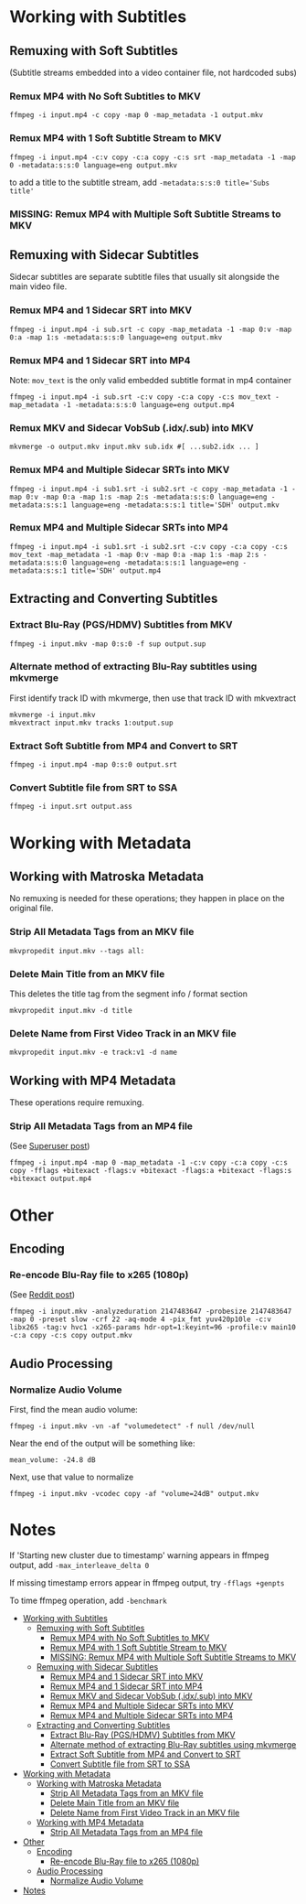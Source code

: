 # Working with Subtitles

## Remuxing with Soft Subtitles
(Subtitle streams embedded into a video container file, not hardcoded subs)

### Remux MP4 with No Soft Subtitles to MKV
```
ffmpeg -i input.mp4 -c copy -map 0 -map_metadata -1 output.mkv
```

### Remux MP4 with 1 Soft Subtitle Stream to MKV
```
ffmpeg -i input.mp4 -c:v copy -c:a copy -c:s srt -map_metadata -1 -map 0 -metadata:s:s:0 language=eng output.mkv
```
to add a title to the subtitle stream, add `-metadata:s:s:0 title='Subs title'`

### MISSING: Remux MP4 with Multiple Soft Subtitle Streams to MKV

## Remuxing with Sidecar Subtitles
Sidecar subtitles are separate subtitle files that usually sit alongside the main video file.

### Remux MP4 and 1 Sidecar SRT into MKV
```
ffmpeg -i input.mp4 -i sub.srt -c copy -map_metadata -1 -map 0:v -map 0:a -map 1:s -metadata:s:s:0 language=eng output.mkv
```

### Remux MP4 and 1 Sidecar SRT into MP4
Note: `mov_text` is the only valid embedded subtitle format in mp4 container
```
ffmpeg -i input.mp4 -i sub.srt -c:v copy -c:a copy -c:s mov_text -map_metadata -1 -metadata:s:s:0 language=eng output.mp4
```

### Remux MKV and Sidecar VobSub (.idx/.sub) into MKV
```
mkvmerge -o output.mkv input.mkv sub.idx #[ ...sub2.idx ... ]
```

### Remux MP4 and Multiple Sidecar SRTs into MKV
```
ffmpeg -i input.mp4 -i sub1.srt -i sub2.srt -c copy -map_metadata -1 -map 0:v -map 0:a -map 1:s -map 2:s -metadata:s:s:0 language=eng -metadata:s:s:1 language=eng -metadata:s:s:1 title='SDH' output.mkv
```

### Remux MP4 and Multiple Sidecar SRTs into MP4
```
ffmpeg -i input.mp4 -i sub1.srt -i sub2.srt -c:v copy -c:a copy -c:s mov_text -map_metadata -1 -map 0:v -map 0:a -map 1:s -map 2:s -metadata:s:s:0 language=eng -metadata:s:s:1 language=eng -metadata:s:s:1 title='SDH' output.mp4
```

## Extracting and Converting Subtitles

### Extract Blu-Ray (PGS/HDMV) Subtitles from MKV
```
ffmpeg -i input.mkv -map 0:s:0 -f sup output.sup
```

### Alternate method of extracting Blu-Ray subtitles using mkvmerge
First identify track ID with mkvmerge, then use that track ID with mkvextract
```
mkvmerge -i input.mkv
mkvextract input.mkv tracks 1:output.sup
```

### Extract Soft Subtitle from MP4 and Convert to SRT
```
ffmpeg -i input.mp4 -map 0:s:0 output.srt
```

### Convert Subtitle file from SRT to SSA
```
ffmpeg -i input.srt output.ass
```

# Working with Metadata

## Working with Matroska Metadata
No remuxing is needed for these operations; they happen in place on the original file.

### Strip All Metadata Tags from an MKV file
```
mkvpropedit input.mkv --tags all:
```

### Delete Main Title from an MKV file
This deletes the title tag from the segment info / format section
```
mkvpropedit input.mkv -d title
```

### Delete Name from First Video Track in an MKV file
```
mkvpropedit input.mkv -e track:v1 -d name
```

## Working with MP4 Metadata
These operations require remuxing.

### Strip All Metadata Tags from an MP4 file
(See [Superuser post](https://superuser.com/questions/441361/strip-metadata-from-all-formats-with-ffmpeg/428039#428039))
```
ffmpeg -i input.mp4 -map 0 -map_metadata -1 -c:v copy -c:a copy -c:s copy -fflags +bitexact -flags:v +bitexact -flags:a +bitexact -flags:s +bitexact output.mp4
```

# Other

## Encoding

### Re-encode Blu-Ray file to x265 (1080p)
(See [Reddit post](https://www.reddit.com/r/ffmpeg/comments/mij9mr/which_settings_for_converting_fullhd_blu_rays_to/?rdt=47933))
```
ffmpeg -i input.mkv -analyzeduration 2147483647 -probesize 2147483647 -map 0 -preset slow -crf 22 -aq-mode 4 -pix_fmt yuv420p10le -c:v libx265 -tag:v hvc1 -x265-params hdr-opt=1:keyint=96 -profile:v main10 -c:a copy -c:s copy output.mkv
```

## Audio Processing

### Normalize Audio Volume
First, find the mean audio volume:
```
ffmpeg -i input.mkv -vn -af "volumedetect" -f null /dev/null
```

Near the end of the output will be something like:

`mean_volume: -24.8 dB`

Next, use that value to normalize
```
ffmpeg -i input.mkv -vcodec copy -af "volume=24dB" output.mkv
```

# Notes

If 'Starting new cluster due to timestamp' warning appears in ffmpeg output, add `-max_interleave_delta 0`

If missing timestamp errors appear in ffmpeg output, try `-fflags +genpts`

To time ffmpeg operation, add `-benchmark`
- [Working with Subtitles](#working-with-subtitles)
  - [Remuxing with Soft Subtitles](#remuxing-with-soft-subtitles)
    - [Remux MP4 with No Soft Subtitles to MKV](#remux-mp4-with-no-soft-subtitles-to-mkv)
    - [Remux MP4 with 1 Soft Subtitle Stream to MKV](#remux-mp4-with-1-soft-subtitle-stream-to-mkv)
    - [MISSING: Remux MP4 with Multiple Soft Subtitle Streams to MKV](#missing-remux-mp4-with-multiple-soft-subtitle-streams-to-mkv)
  - [Remuxing with Sidecar Subtitles](#remuxing-with-sidecar-subtitles)
    - [Remux MP4 and 1 Sidecar SRT into MKV](#remux-mp4-and-1-sidecar-srt-into-mkv)
    - [Remux MP4 and 1 Sidecar SRT into MP4](#remux-mp4-and-1-sidecar-srt-into-mp4)
    - [Remux MKV and Sidecar VobSub (.idx/.sub) into MKV](#remux-mkv-and-sidecar-vobsub-idxsub-into-mkv)
    - [Remux MP4 and Multiple Sidecar SRTs into MKV](#remux-mp4-and-multiple-sidecar-srts-into-mkv)
    - [Remux MP4 and Multiple Sidecar SRTs into MP4](#remux-mp4-and-multiple-sidecar-srts-into-mp4)
  - [Extracting and Converting Subtitles](#extracting-and-converting-subtitles)
    - [Extract Blu-Ray (PGS/HDMV) Subtitles from MKV](#extract-blu-ray-pgshdmv-subtitles-from-mkv)
    - [Alternate method of extracting Blu-Ray subtitles using mkvmerge](#alternate-method-of-extracting-blu-ray-subtitles-using-mkvmerge)
    - [Extract Soft Subtitle from MP4 and Convert to SRT](#extract-soft-subtitle-from-mp4-and-convert-to-srt)
    - [Convert Subtitle file from SRT to SSA](#convert-subtitle-file-from-srt-to-ssa)
- [Working with Metadata](#working-with-metadata)
  - [Working with Matroska Metadata](#working-with-matroska-metadata)
    - [Strip All Metadata Tags from an MKV file](#strip-all-metadata-tags-from-an-mkv-file)
    - [Delete Main Title from an MKV file](#delete-main-title-from-an-mkv-file)
    - [Delete Name from First Video Track in an MKV file](#delete-name-from-first-video-track-in-an-mkv-file)
  - [Working with MP4 Metadata](#working-with-mp4-metadata)
    - [Strip All Metadata Tags from an MP4 file](#strip-all-metadata-tags-from-an-mp4-file)
- [Other](#other)
  - [Encoding](#encoding)
    - [Re-encode Blu-Ray file to x265 (1080p)](#re-encode-blu-ray-file-to-x265-1080p)
  - [Audio Processing](#audio-processing)
    - [Normalize Audio Volume](#normalize-audio-volume)
- [Notes](#notes)
